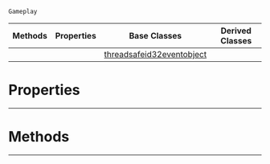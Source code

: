  `Gameplay`

|Methods|Properties|Base Classes|Derived Classes|
|---|---|---|---|
| | |[threadsafeid32eventobject](threadsafeid32eventobject.md)| |


 #  Properties


---  
 #  Methods


---  
 

 